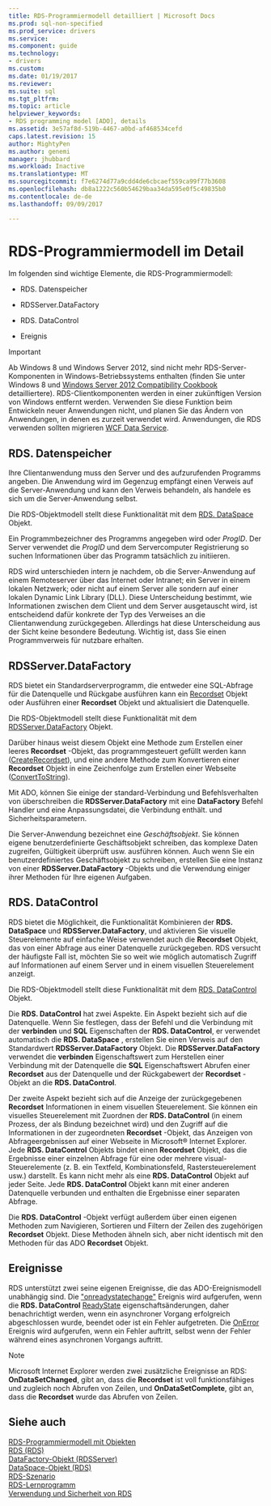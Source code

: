 ```yaml
---
title: RDS-Programmiermodell detailliert | Microsoft Docs
ms.prod: sql-non-specified
ms.prod_service: drivers
ms.service: 
ms.component: guide
ms.technology:
- drivers
ms.custom: 
ms.date: 01/19/2017
ms.reviewer: 
ms.suite: sql
ms.tgt_pltfrm: 
ms.topic: article
helpviewer_keywords:
- RDS programming model [ADO], details
ms.assetid: 3e57af8d-519b-4467-a0bd-af468534cefd
caps.latest.revision: 15
author: MightyPen
ms.author: genemi
manager: jhubbard
ms.workload: Inactive
ms.translationtype: MT
ms.sourcegitcommit: f7e6274d77a9cdd4de6cbcaef559ca99f77b3608
ms.openlocfilehash: db8a1222c560b54629baa34da595e0f5c49835b0
ms.contentlocale: de-de
ms.lasthandoff: 09/09/2017

---
```

# <a name="rds-programming-model-in-detail"></a>RDS-Programmiermodell im Detail
Im folgenden sind wichtige Elemente, die RDS-Programmiermodell:  
  
-   RDS. Datenspeicher  
  
-   RDSServer.DataFactory  
  
-   RDS. DataControl  
  
-   Ereignis  
  
> [!IMPORTANT]
>  Ab Windows 8 und Windows Server 2012, sind nicht mehr RDS-Server-Komponenten in Windows-Betriebssystems enthalten (finden Sie unter Windows 8 und [Windows Server 2012 Compatibility Cookbook](https://www.microsoft.com/en-us/download/details.aspx?id=27416) detailliertere). RDS-Clientkomponenten werden in einer zukünftigen Version von Windows entfernt werden. Verwenden Sie diese Funktion beim Entwickeln neuer Anwendungen nicht, und planen Sie das Ändern von Anwendungen, in denen es zurzeit verwendet wird. Anwendungen, die RDS verwenden sollten migrieren [WCF Data Service](http://go.microsoft.com/fwlink/?LinkId=199565).  
  
## <a name="rdsdataspace"></a>RDS. Datenspeicher  
 Ihre Clientanwendung muss den Server und des aufzurufenden Programms angeben. Die Anwendung wird im Gegenzug empfängt einen Verweis auf die Server-Anwendung und kann den Verweis behandeln, als handele es sich um die Server-Anwendung selbst.  
  
 Die RDS-Objektmodell stellt diese Funktionalität mit dem [RDS. DataSpace](../../../ado/reference/rds-api/dataspace-object-rds.md) Objekt.  
  
 Ein Programmbezeichner des Programms angegeben wird oder *ProgID*. Der Server verwendet die *ProgID* und dem Servercomputer Registrierung so suchen Informationen über das Programm tatsächlich zu initiieren.  
  
 RDS wird unterschieden intern je nachdem, ob die Server-Anwendung auf einem Remoteserver über das Internet oder Intranet; ein Server in einem lokalen Netzwerk; oder nicht auf einem Server alle sondern auf einer lokalen Dynamic Link Library (DLL). Diese Unterscheidung bestimmt, wie Informationen zwischen dem Client und dem Server ausgetauscht wird, ist entscheidend dafür konkrete der Typ des Verweises an die Clientanwendung zurückgegeben. Allerdings hat diese Unterscheidung aus der Sicht keine besondere Bedeutung. Wichtig ist, dass Sie einen Programmverweis für nutzbare erhalten.  
  
## <a name="rdsserverdatafactory"></a>RDSServer.DataFactory  
 RDS bietet ein Standardserverprogramm, die entweder eine SQL-Abfrage für die Datenquelle und Rückgabe ausführen kann ein [Recordset](../../../ado/reference/ado-api/recordset-object-ado.md) Objekt oder Ausführen einer **Recordset** Objekt und aktualisiert die Datenquelle.  
  
 Die RDS-Objektmodell stellt diese Funktionalität mit dem [RDSServer.DataFactory](../../../ado/reference/rds-api/datafactory-object-rdsserver.md) Objekt.  
  
 Darüber hinaus weist diesem Objekt eine Methode zum Erstellen einer leeres **Recordset** -Objekt, das programmgesteuert gefüllt werden kann ([CreateRecordset](../../../ado/reference/rds-api/createrecordset-method-rds.md)), und eine andere Methode zum Konvertieren einer **Recordset**  Objekt in eine Zeichenfolge zum Erstellen einer Webseite ([ConvertToString](../../../ado/reference/rds-api/converttostring-method-rds.md)).  
  
 Mit ADO, können Sie einige der standard-Verbindung und Befehlsverhalten von überschreiben die **RDSServer.DataFactory** mit eine **DataFactory** Befehl Handler und eine Anpassungsdatei, die Verbindung enthält. und Sicherheitsparametern.  
  
 Die Server-Anwendung bezeichnet eine *Geschäftsobjekt*. Sie können eigene benutzerdefinierte Geschäftsobjekt schreiben, das komplexe Daten zugreifen, Gültigkeit überprüft usw. ausführen können. Auch wenn Sie ein benutzerdefiniertes Geschäftsobjekt zu schreiben, erstellen Sie eine Instanz von einer **RDSServer.DataFactory** -Objekts und die Verwendung einiger ihrer Methoden für Ihre eigenen Aufgaben.  
  
## <a name="rdsdatacontrol"></a>RDS. DataControl  
 RDS bietet die Möglichkeit, die Funktionalität Kombinieren der **RDS. DataSpace** und **RDSServer.DataFactory**, und aktivieren Sie visuelle Steuerelemente auf einfache Weise verwendet auch die **Recordset** Objekt, das von einer Abfrage aus einer Datenquelle zurückgegeben. RDS versucht der häufigste Fall ist, möchten Sie so weit wie möglich automatisch Zugriff auf Informationen auf einem Server und in einem visuellen Steuerelement anzeigt.  
  
 Die RDS-Objektmodell stellt diese Funktionalität mit dem [RDS. DataControl](../../../ado/reference/rds-api/datacontrol-object-rds.md) Objekt.  
  
 Die **RDS. DataControl** hat zwei Aspekte. Ein Aspekt bezieht sich auf die Datenquelle. Wenn Sie festlegen, dass der Befehl und die Verbindung mit der **verbinden** und **SQL** Eigenschaften der **RDS. DataControl**, er verwendet automatisch die **RDS. DataSpace** , erstellen Sie einen Verweis auf den Standardwert **RDSServer.DataFactory** Objekt. Die **RDSServer.DataFactory** verwendet die **verbinden** Eigenschaftswert zum Herstellen einer Verbindung mit der Datenquelle die **SQL** Eigenschaftswert Abrufen einer  **Recordset** aus der Datenquelle und der Rückgabewert der **Recordset** -Objekt an die **RDS. DataControl**.  
  
 Der zweite Aspekt bezieht sich auf die Anzeige der zurückgegebenen **Recordset** Informationen in einem visuellen Steuerelement. Sie können ein visuelles Steuerelement mit Zuordnen der **RDS. DataControl** (in einem Prozess, der als Bindung bezeichnet wird) und den Zugriff auf die Informationen in der zugeordneten **Recordset** -Objekt, das Anzeigen von Abfrageergebnissen auf einer Webseite in Microsoft® Internet Explorer. Jede **RDS. DataControl** Objekts bindet einen **Recordset** Objekt, das die Ergebnisse einer einzelnen Abfrage für eine oder mehrere visual-Steuerelemente (z. B. ein Textfeld, Kombinationsfeld, Rastersteuerelement usw.) darstellt. Es kann nicht mehr als eine **RDS. DataControl** Objekt auf jeder Seite. Jede **RDS. DataControl** Objekt kann mit einer anderen Datenquelle verbunden und enthalten die Ergebnisse einer separaten Abfrage.  
  
 Die **RDS. DataControl** -Objekt verfügt außerdem über einen eigenen Methoden zum Navigieren, Sortieren und Filtern der Zeilen des zugehörigen **Recordset** Objekt. Diese Methoden ähneln sich, aber nicht identisch mit den Methoden für das ADO **Recordset** Objekt.  
  
## <a name="events"></a>Ereignisse  
 RDS unterstützt zwei seine eigenen Ereignisse, die das ADO-Ereignismodell unabhängig sind. Die ["onreadystatechange"](../../../ado/reference/rds-api/onreadystatechange-event-rds.md) Ereignis wird aufgerufen, wenn die **RDS. DataControl** [ReadyState](../../../ado/reference/rds-api/readystate-property-rds.md) eigenschaftsänderungen, daher benachrichtigt werden, wenn ein asynchroner Vorgang erfolgreich abgeschlossen wurde, beendet oder ist ein Fehler aufgetreten. Die [OnError](../../../ado/reference/rds-api/onerror-event-rds.md) Ereignis wird aufgerufen, wenn ein Fehler auftritt, selbst wenn der Fehler während eines asynchronen Vorgangs auftritt.  
  
> [!NOTE]
>  Microsoft Internet Explorer werden zwei zusätzliche Ereignisse an RDS: **OnDataSetChanged**, gibt an, dass die **Recordset** ist voll funktionsfähiges und zugleich noch Abrufen von Zeilen, und  **OnDataSetComplete**, gibt an, dass die **Recordset** wurde das Abrufen von Zeilen.  
  
## <a name="see-also"></a>Siehe auch  
 [RDS-Programmiermodell mit Objekten](../../../ado/guide/remote-data-service/rds-programming-model-with-objects.md)   
 [RDS (RDS)](../../../ado/reference/rds-api/datacontrol-object-rds.md)   
 [DataFactory-Objekt (RDSServer)](../../../ado/reference/rds-api/datafactory-object-rdsserver.md)   
 [DataSpace-Objekt (RDS)](../../../ado/reference/rds-api/dataspace-object-rds.md)   
 [RDS-Szenario](../../../ado/guide/remote-data-service/rds-scenario.md)   
 [RDS-Lernprogramm](../../../ado/guide/remote-data-service/rds-tutorial.md)   
 [Verwendung und Sicherheit von RDS](../../../ado/guide/remote-data-service/rds-usage-and-security.md)




